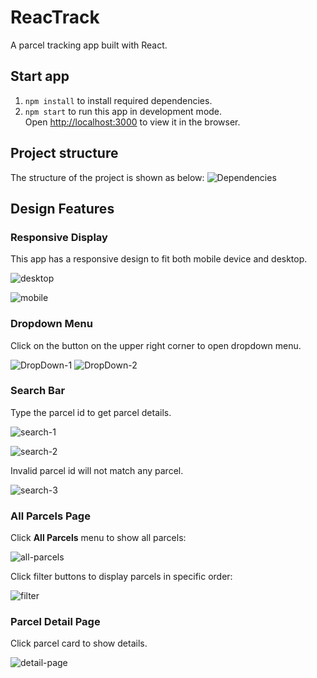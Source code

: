 # ReacTrack

A parcel tracking app built with React. 

## Start app
1. `npm install` to install required dependencies.
2. `npm start` to run this app in development mode.\
Open [http://localhost:3000](http://localhost:3000) to view it in the browser.

## Project structure
The structure of the project is shown as below: 
![Dependencies](src/assets/dependencies.png)

## Design Features
### Responsive Display

This app has a responsive design to fit both mobile device and desktop. 

![desktop](src/assets/desktop.png)

![mobile](src/assets/all-package.png)


### Dropdown Menu
Click on the button on the upper right corner to open dropdown menu.

![DropDown-1](src/assets/nav-1.png)
![DropDown-2](src/assets/nav-2.png)

### Search Bar
Type the parcel id to get parcel details. 

![search-1](src/assets/search.png)

![search-2](src/assets/search-result.png)

Invalid parcel id will not match any parcel.

![search-3](src/assets/not-found.png)


### All Parcels Page
Click **All Parcels** menu to show all parcels:

![all-parcels](src/assets/all-package.png)


Click filter buttons to display parcels in specific order:

![filter](src/assets/filter.png)


### Parcel Detail Page

Click parcel card to show details.

![detail-page](src/assets/detail-page.png)